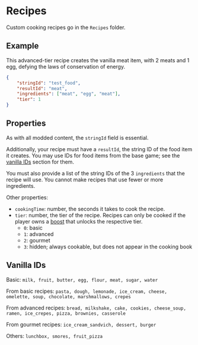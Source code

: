 # Recipes
Custom cooking recipes go in the `Recipes` folder.

## Example
This advanced-tier recipe creates the vanilla meat item, with 2 meats and 1 egg, defying the laws of conservation of energy.

```json
{
	"stringId": "test_food",
	"resultId": "meat",
	"ingredients": ["meat", "egg", "meat"],
	"tier": 1
}
```

## Properties
As with all modded content, the `stringId` field is essential.

Additionally, your recipe must have a `resultId`, the string ID of the food item it creates. You may use IDs for food items from the base game; see the [vanilla IDs](#vanilla-ids) section for them.

You must also provide a list of the string IDs of the 3 `ingredients` that the recipe will use. You cannot make recipes that use fewer or more ingredients.

Other properties:

- `cookingTime`: number, the seconds it takes to cook the recipe.
- `tier`: number, the tier of the recipe. Recipes can only be cooked if the player owns a [boost](boosts.md) that unlocks the respective tier.
    - `0`: basic
    - `1`: advanced
    - `2`: gourmet
    - `3`: hidden; always cookable, but does not appear in the cooking book

## Vanilla IDs
Basic: `milk, fruit, butter, egg, flour, meat, sugar, water`

From basic recipes: `pasta, dough, lemonade, ice_cream, cheese, omelette, soup, chocolate, marshmallows, crepes`

From advanced recipes: `bread, milkshake, cake, cookies, cheese_soup, ramen, ice_crepes, pizza, brownies, casserole`

From gourmet recipes: `ice_cream_sandvich, dessert, burger`

Others: `lunchbox, smores, fruit_pizza`
